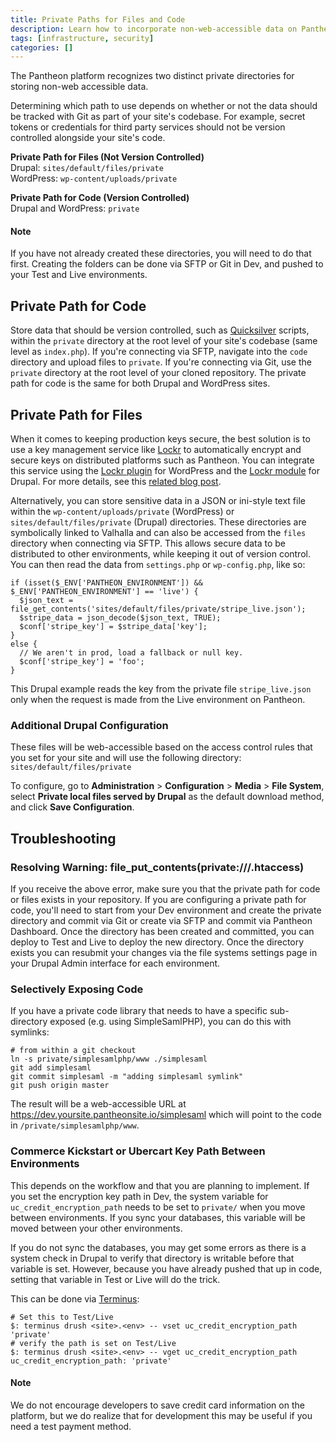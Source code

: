 ```yaml
---
title: Private Paths for Files and Code
description: Learn how to incorporate non-web-accessible data on Pantheon's platform.
tags: [infrastructure, security]
categories: []
---
```

The Pantheon platform recognizes two distinct private directories for storing non-web accessible data.

Determining which path to use depends on whether or not the data should be tracked with Git as part of your site's codebase. For example, secret tokens or credentials for third party services should not be version controlled alongside your site's code.

**Private Path for Files (Not Version Controlled)**  
Drupal: `sites/default/files/private`   
WordPress: `wp-content/uploads/private`

**Private Path for Code (Version Controlled)**  
Drupal and WordPress: `private`   

<div class="alert alert-info" role="alert">
<h4 class="info">Note</h4>
<p>If you have not already created these directories, you will need to do that first. Creating the folders can be done via SFTP or Git in Dev, and pushed to your Test and Live environments.</p>
</div>

## Private Path for Code
Store data that should be version controlled, such as [Quicksilver](/docs/quicksilver/) scripts, within the `private` directory at the root level of your site's codebase (same level as `index.php`). If you're connecting via SFTP, navigate into the `code` directory and upload files to `private`. If you're connecting via Git, use the `private` directory at the root level of your cloned repository. The private path for code is the same for both Drupal and WordPress sites.

## Private Path for Files
When it comes to keeping production keys secure, the best solution is to use a key management service like [Lockr](https://lockr.io/) to automatically encrypt and secure keys on distributed platforms such as Pantheon. You can integrate this service using the [Lockr plugin](https://wordpress.org/plugins/lockr/) for WordPress and the [Lockr module](https://www.drupal.org/project/lockr) for Drupal. For more details, see this [related blog post](https://pantheon.io/blog/key-drupal-security).

Alternatively, you can store sensitive data in a JSON or ini-style text file within the `wp-content/uploads/private` (WordPress) or `sites/default/files/private` (Drupal) directories. These directories are symbolically linked to Valhalla and can also be accessed from the `files` directory when connecting via SFTP. This allows secure data to be distributed to other environments, while keeping it out of version control. You can then read the data from `settings.php` or `wp-config.php`, like so:
```
if (isset($_ENV['PANTHEON_ENVIRONMENT']) && $_ENV['PANTHEON_ENVIRONMENT'] == 'live') {
  $json_text = file_get_contents('sites/default/files/private/stripe_live.json');
  $stripe_data = json_decode($json_text, TRUE);
  $conf['stripe_key'] = $stripe_data['key'];
}
else {
  // We aren't in prod, load a fallback or null key.
  $conf['stripe_key'] = 'foo';
}
```
This Drupal example reads the key from the private file `stripe_live.json` only when the request is made from the Live environment on Pantheon.

### Additional Drupal Configuration

These files will be web-accessible based on the access control rules that you set for your site and will use the following directory: `sites/default/files/private`

To configure, go to **Administration** > **Configuration** > **Media** > **File System**, select **Private local files served by Drupal** as the default download method, and click **Save Configuration**.


## Troubleshooting

### Resolving Warning: file_put_contents(private:///.htaccess)

If you receive the above error, make sure you that the private path for code or files exists in your repository. If you are configuring a private path for code, you'll need to start from your Dev environment and create the private directory and commit via Git or create via SFTP and commit via Pantheon Dashboard. Once the directory has been created and committed, you can deploy to Test and Live to deploy the new directory. Once the directory exists you can resubmit your changes via the file systems settings page in your Drupal Admin interface for each environment.

### Selectively Exposing Code

If you have a private code library that needs to have a specific sub-directory exposed (e.g. using SimpleSamlPHP), you can do this with symlinks:

    # from within a git checkout
    ln -s private/simplesamlphp/www ./simplesaml
    git add simplesaml
    git commit simplesaml -m "adding simplesaml symlink"
    git push origin master

The result will be a web-accessible URL at https://dev.yoursite.pantheonsite.io/simplesaml which will point to the code in `/private/simplesamlphp/www`.

### Commerce Kickstart or Ubercart Key Path Between Environments

This depends on the workflow and that you are planning to implement. If you set the encryption key path in Dev, the system variable for `uc_credit_encryption_path` needs to be set to `private/` when you move between environments. If you sync your databases, this variable will be moved between your other environments.

If you do not sync the databases, you may get some errors as there is a system check in Drupal to verify that directory is writable before that variable is set. However, because you have already pushed that up in code, setting that variable in Test or Live will do the trick.

This can be done via [Terminus](/docs/terminus/):

```nohighlight
# Set this to Test/Live
$: terminus drush <site>.<env> -- vset uc_credit_encryption_path 'private'
# verify the path is set on Test/Live
$: terminus drush <site>.<env> -- vget uc_credit_encryption_path
uc_credit_encryption_path: 'private'
```

<div class="alert alert-info" role="alert">
<h4 class="info">Note</h4>
<p>We do not encourage developers to save credit card information on the platform, but we do realize that for development this may be useful if you need a test payment method.
</p></div>
